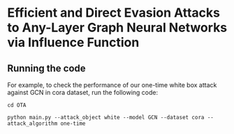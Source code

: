 # Efficient and Direct Evasion Attacks to Any-Layer Graph Neural Networks via Influence Function
## Running the code
For example, to check the performance of our one-time white box attack against GCN in cora dataset, run the following code:
```
cd OTA
```

```
python main.py --attack_object white --model GCN --dataset cora --attack_algorithm one-time
```

